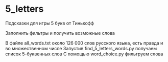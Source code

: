 # 5_letters
Подсказки для игры 5 букв от Тинькофф

Заполнить фильтры и получить возможные слова

В файле all_words.txt около 126 000 слов русского языка, есть правда и во множественном числе
Запустив find_5_letters_words.py получаем список 5-буквенных слов
С помощью word_choice.py фильтруем слова
